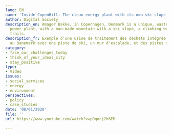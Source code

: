 ```yaml
---
lang: EN
name: 'Inside CopenHill: The clean energy plant with its own ski slope | On Location'
author: Digital Society
description_en: Amager Bakke, in Copenhagen, Denmark is a unique, waste-to-energy
  power plant, with a man-made mountain with a ski slope, a climbing wall and hiking
  trails.
description_fr: Exemple d'une usine de traitement des déchets intégrée dans la ville
  au Danemark avec une piste de ski, un mur d'escalade, et des pistes de randonnée.
category:
- face_our_challenges_today
- think_of_your_ideal_city
- stay_positive
type:
- Video
issues:
- social_services
- energy
- environment
perspectives:
- policy
- case_studies
date: '08/01/2020'
file: ''
url: https://www.youtube.com/watch?v=pOqocj2h6EM

---
```

